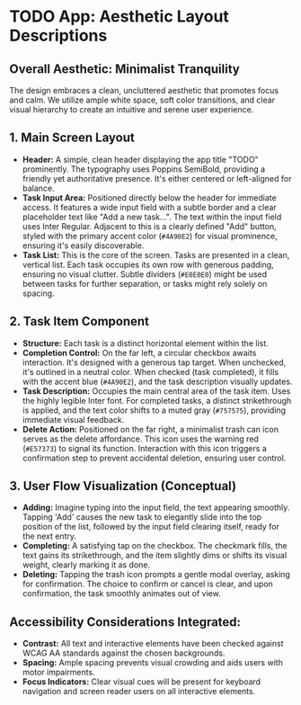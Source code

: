 # TODO App: Aesthetic Layout Descriptions

## Overall Aesthetic: Minimalist Tranquility

The design embraces a clean, uncluttered aesthetic that promotes focus and calm. We utilize ample white space, soft color transitions, and clear visual hierarchy to create an intuitive and serene user experience.

## 1. Main Screen Layout

*   **Header:** A simple, clean header displaying the app title "TODO" prominently. The typography uses Poppins SemiBold, providing a friendly yet authoritative presence. It's either centered or left-aligned for balance.
*   **Task Input Area:** Positioned directly below the header for immediate access. It features a wide input field with a subtle border and a clear placeholder text like "Add a new task...". The text within the input field uses Inter Regular. Adjacent to this is a clearly defined "Add" button, styled with the primary accent color (`#4A90E2`) for visual prominence, ensuring it's easily discoverable.
*   **Task List:** This is the core of the screen. Tasks are presented in a clean, vertical list. Each task occupies its own row with generous padding, ensuring no visual clutter. Subtle dividers (`#E0E0E0`) might be used between tasks for further separation, or tasks might rely solely on spacing.

## 2. Task Item Component

*   **Structure:** Each task is a distinct horizontal element within the list.
*   **Completion Control:** On the far left, a circular checkbox awaits interaction. It's designed with a generous tap target. When unchecked, it's outlined in a neutral color. When checked (task completed), it fills with the accent blue (`#4A90E2`), and the task description visually updates.
*   **Task Description:** Occupies the main central area of the task item. Uses the highly legible Inter font. For completed tasks, a distinct strikethrough is applied, and the text color shifts to a muted gray (`#757575`), providing immediate visual feedback.
*   **Delete Action:** Positioned on the far right, a minimalist trash can icon serves as the delete affordance. This icon uses the warning red (`#E57373`) to signal its function. Interaction with this icon triggers a confirmation step to prevent accidental deletion, ensuring user control.

## 3. User Flow Visualization (Conceptual)

*   **Adding:** Imagine typing into the input field, the text appearing smoothly. Tapping 'Add' causes the new task to elegantly slide into the top position of the list, followed by the input field clearing itself, ready for the next entry.
*   **Completing:** A satisfying tap on the checkbox. The checkmark fills, the text gains its strikethrough, and the item slightly dims or shifts its visual weight, clearly marking it as done.
*   **Deleting:** Tapping the trash icon prompts a gentle modal overlay, asking for confirmation. The choice to confirm or cancel is clear, and upon confirmation, the task smoothly animates out of view.

## Accessibility Considerations Integrated:

*   **Contrast:** All text and interactive elements have been checked against WCAG AA standards against the chosen backgrounds.
*   **Spacing:** Ample spacing prevents visual crowding and aids users with motor impairments.
*   **Focus Indicators:** Clear visual cues will be present for keyboard navigation and screen reader users on all interactive elements.